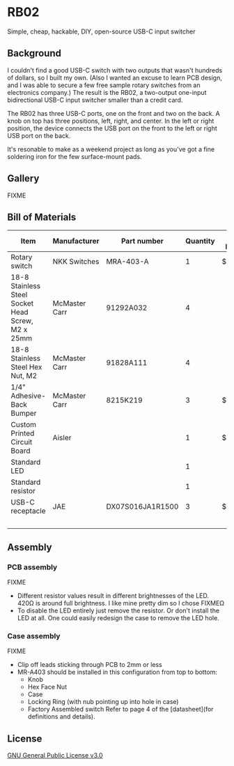 RB02
====

Simple, cheap, hackable, DIY, open-source USB-C input switcher

Background
----------

I couldn't find a good USB-C switch with two outputs that wasn't hundreds of
dollars, so I built my own. (Also I wanted an excuse to learn PCB design, and I
was able to secure a few free sample rotary switches from an electronics
company.) The result is the RB02, a two-output one-input bidirectional USB-C
input switcher smaller than a credit card.

The RB02 has three USB-C ports, one on the front and two on the back. A knob on top has three positions, left, right, and center. In the left or right position, the device connects the USB port on the front to the left or right USB port on the back. 

It's resonable to make as a weekend project as long as you've got a fine
soldering iron for the few surface-mount pads.

Gallery
-------

FIXME

Bill of Materials
-----------------

| Item                                              | Manufacturer  | Part number      | Quantity | Unit price | Total price              |
|---------------------------------------------------|---------------|------------------|----------|------------|--------------------------|
| Rotary switch                                     | NKK Switches  | MRA-403-A        | 1        | $24.17     | $24.17                   |
| 18-8 Stainless Steel Socket Head Screw, M2 x 25mm | McMaster Carr | 91292A032        | 4        |            | $6.21 (pack of 10)       |
| 18-8 Stainless Steel Hex Nut, M2                  | McMaster Carr | 91828A111        | 4        |            | $6.14 (pack of 100)      |
| 1/4" Adhesive-Back Bumper                         | McMaster Carr | 8215K219         | 3        | $2.06      | $6.18                    |
| Custom Printed Circuit Board                      | Aisler        |                  | 1        | $7.04      | $21.10 (minimum order 3) |
| Standard LED                                      |               |                  | 1        |            |                          |
| Standard resistor                                 |               |                  | 1        |            |                          |
| USB-C receptacle                                  | JAE           | DX07S016JA1R1500 | 3        | $1.67      | $5.01                    |
|                                                   |               |                  |          |            | **~$70**                 |

Assembly
--------

### PCB assembly

FIXME

- Different resistor values result in different brightnesses of the LED. 420Ω
  is around full brightness. I like mine pretty dim so I chose FIXMEΩ
- To disable the LED entirely just remove the resistor. Or don't install the
  LED at all. One could easily redesign the case to remove the LED hole.

### Case assembly

FIXME

- Clip off leads sticking through PCB to 2mm or less
- MR-A403 should be installed in this configuration from top to bottom:
  * Knob
  * Hex Face Nut
  * Case
  * Locking Ring (with nub pointing up into hole in case)
  * Factory Assembled switch
  Refer to page 4 of the [datasheet](for definitions and details).

License
-------

[GNU General Public License v3.0](LICENSE)
